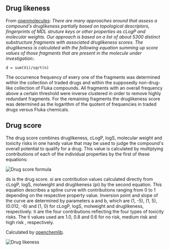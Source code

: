 <!-- TITLE: Drug likeness -->

## Drug likeness

From [openmolecules](http://www.openmolecules.org/properties/properties.html#druglikeness):
_There are many approaches around that assess a compound's druglikeness partially based on topological descriptors,
fingerprints of MDL struture keys or other properties as cLogP and molecular weights. Our approach is based on a list of
about 5300 distinct substructure fragments with associated druglikeness scores. The druglikeness is calculated with the
following equation summing up score values of those fragments that are present in the molecule under investigation:._

`d = sum(Vi)/sqrt(n)`

The occurrence frequency of every one of the fragments was determined within the collection of traded drugs and within
the supposedly non-drug-like collection of Fluka compounds. All fragments with an overall frequency above a certain
threshold were inverse clustered in order to remove highly redundant fragments. For the remaining fragments the
druglikeness score was determined as the logarithm of the quotent of frequencies in traded drugs versus Fluka chemicals.

## Drug score

The drug score combines druglikeness, cLogP, logS, molecular weight and toxicity risks in one handy value that may be
used to judge the compound's overall potential to qualify for a drug. This value is calculated by multiplying
contributions of each of the individual properties by the first of these equations:

![Drug score formula](../../../uploads/formulas/drug-score-formula.png "Drug likeness score")

ds is the drug score. si are contribution values calculated directly from cLogP, logS, molweight and druglikeness (pi)
by the second equation. This equation describes a spline curve with contributions ranging from 0 to 1 depending on the
respective property value. Inversion point and slope of the curve are determined by parameters a and b, which are
(1, -5), (1, 5), (0.012, -6) and (1, 0) for cLogP, logS, molweight and druglikeness, respectively. ti are the four
contributions reflecting the four types of toxicity risks. The ti values used are 1.0, 0.8 and 0.6 for no risk, medium
risk and high risk , respectively.

Calculated by [openchemlib](https://github.com/Actelion/openchemlib).

![Drug likeness](../../../uploads/chem/drug-likeness-panel.png "Toxicity")
